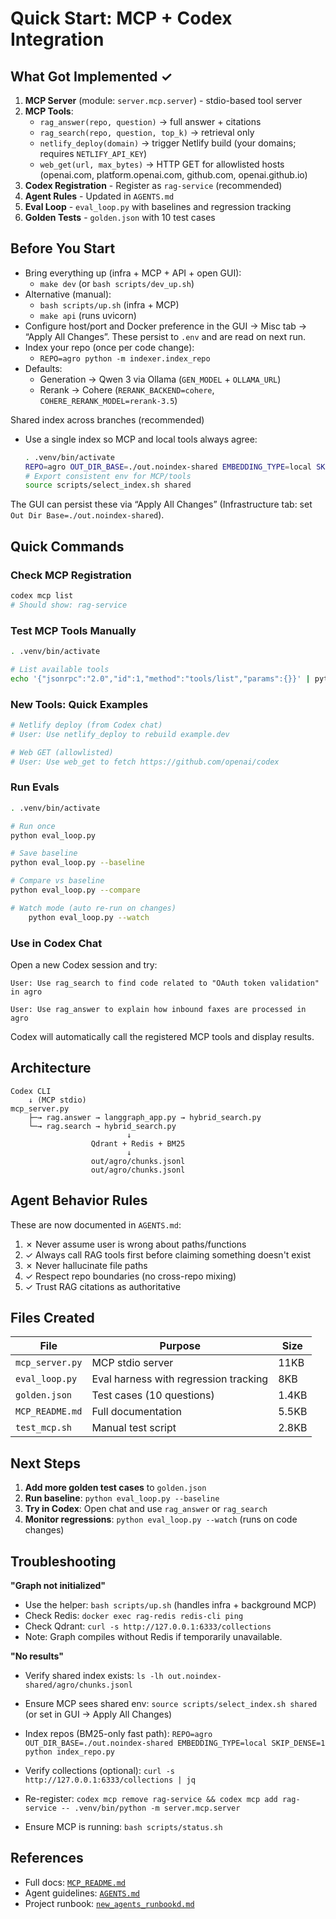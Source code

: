 # Quick Start: MCP + Codex Integration

## What Got Implemented ✓

1. **MCP Server** (module: `server.mcp.server`) - stdio-based tool server
2. **MCP Tools**:
   - `rag_answer(repo, question)` → full answer + citations
   - `rag_search(repo, question, top_k)` → retrieval only
   - `netlify_deploy(domain)` → trigger Netlify build (your domains; requires `NETLIFY_API_KEY`)
   - `web_get(url, max_bytes)` → HTTP GET for allowlisted hosts (openai.com, platform.openai.com, github.com, openai.github.io)
3. **Codex Registration** - Register as `rag-service` (recommended)
4. **Agent Rules** - Updated in `AGENTS.md`
5. **Eval Loop** - `eval_loop.py` with baselines and regression tracking
6. **Golden Tests** - `golden.json` with 10 test cases

## Before You Start

- Bring everything up (infra + MCP + API + open GUI):
  - `make dev`  (or `bash scripts/dev_up.sh`)
- Alternative (manual):
  - `bash scripts/up.sh`  (infra + MCP)
  - `make api`            (runs uvicorn)
- Configure host/port and Docker preference in the GUI → Misc tab → “Apply All Changes”. These persist to `.env` and are read on next run.
- Index your repo (once per code change):
  - `REPO=agro python -m indexer.index_repo`
- Defaults:
  - Generation → Qwen 3 via Ollama (`GEN_MODEL` + `OLLAMA_URL`)
  - Rerank → Cohere (`RERANK_BACKEND=cohere`, `COHERE_RERANK_MODEL=rerank-3.5`)

Shared index across branches (recommended)
- Use a single index so MCP and local tools always agree:
  ```bash
  . .venv/bin/activate
  REPO=agro OUT_DIR_BASE=./out.noindex-shared EMBEDDING_TYPE=local SKIP_DENSE=1 python -m indexer.index_repo
  # Export consistent env for MCP/tools
  source scripts/select_index.sh shared
  ```
The GUI can persist these via “Apply All Changes” (Infrastructure tab: set `Out Dir Base=./out.noindex-shared`).

## Quick Commands

### Check MCP Registration
```bash
codex mcp list
# Should show: rag-service
```

### Test MCP Tools Manually
```bash
. .venv/bin/activate

# List available tools
echo '{"jsonrpc":"2.0","id":1,"method":"tools/list","params":{}}' | python -m server.mcp.server
```

### New Tools: Quick Examples

```bash
# Netlify deploy (from Codex chat)
# User: Use netlify_deploy to rebuild example.dev

# Web GET (allowlisted)
# User: Use web_get to fetch https://github.com/openai/codex
```

### Run Evals
```bash
. .venv/bin/activate

# Run once
python eval_loop.py

# Save baseline
python eval_loop.py --baseline

# Compare vs baseline
python eval_loop.py --compare

# Watch mode (auto re-run on changes)
    python eval_loop.py --watch
```

### Use in Codex Chat

Open a new Codex session and try:

```
User: Use rag_search to find code related to "OAuth token validation" in agro

User: Use rag_answer to explain how inbound faxes are processed in agro
```

Codex will automatically call the registered MCP tools and display results.

## Architecture

```
Codex CLI
    ↓ (MCP stdio)
mcp_server.py
    ├─→ rag.answer → langgraph_app.py → hybrid_search.py
    └─→ rag.search → hybrid_search.py
                          ↓
                  Qdrant + Redis + BM25
                          ↓
                  out/agro/chunks.jsonl
                  out/agro/chunks.jsonl
```

## Agent Behavior Rules

These are now documented in `AGENTS.md`:

1. ✗ Never assume user is wrong about paths/functions
2. ✓ Always call RAG tools first before claiming something doesn't exist
3. ✗ Never hallucinate file paths
4. ✓ Respect repo boundaries (no cross-repo mixing)
5. ✓ Trust RAG citations as authoritative

## Files Created

| File | Purpose | Size |
|------|---------|------|
| `mcp_server.py` | MCP stdio server | 11KB |
| `eval_loop.py` | Eval harness with regression tracking | 8KB |
| `golden.json` | Test cases (10 questions) | 1.4KB |
| `MCP_README.md` | Full documentation | 5.5KB |
| `test_mcp.sh` | Manual test script | 2.8KB |

## Next Steps

1. **Add more golden test cases** to `golden.json`
2. **Run baseline**: `python eval_loop.py --baseline`
3. **Try in Codex**: Open chat and use `rag_answer` or `rag_search`
4. **Monitor regressions**: `python eval_loop.py --watch` (runs on code changes)

## Troubleshooting

**"Graph not initialized"**
- Use the helper: `bash scripts/up.sh` (handles infra + background MCP)
- Check Redis: `docker exec rag-redis redis-cli ping`
- Check Qdrant: `curl -s http://127.0.0.1:6333/collections`
- Note: Graph compiles without Redis if temporarily unavailable.

**"No results"**
- Verify shared index exists: `ls -lh out.noindex-shared/agro/chunks.jsonl`
- Ensure MCP sees shared env: `source scripts/select_index.sh shared` (or set in GUI → Apply All Changes)
- Index repos (BM25-only fast path): `REPO=agro OUT_DIR_BASE=./out.noindex-shared EMBEDDING_TYPE=local SKIP_DENSE=1 python index_repo.py`
- Verify collections (optional): `curl -s http://127.0.0.1:6333/collections | jq`

- Re-register: `codex mcp remove rag-service && codex mcp add rag-service -- .venv/bin/python -m server.mcp.server`
- Ensure MCP is running: `bash scripts/status.sh`

## References

- Full docs: [`MCP_README.md`](MCP_README.md)
- Agent guidelines: [`AGENTS.md`](AGENTS.md)
- Project runbook: [`new_agents_runbookd.md`](new_agents_runbookd.md)

